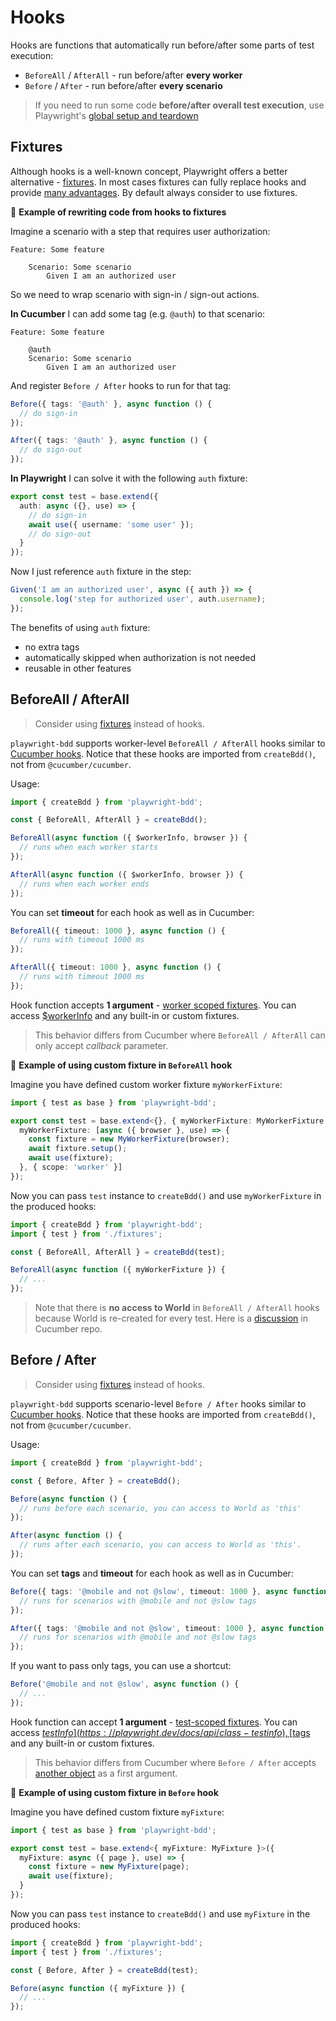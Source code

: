 # Hooks

Hooks are functions that automatically run before/after some parts of test execution:

* `BeforeAll` / `AfterAll` - run before/after **every worker**
* `Before` / `After` - run before/after **every scenario**

> If you need to run some code **before/after overall test execution**, use Playwright's [global setup and teardown](https://playwright.dev/docs/test-global-setup-teardown)

## Fixtures

Although hooks is a well-known concept, Playwright offers a better alternative - [fixtures](https://playwright.dev/docs/test-fixtures#introduction). In most cases fixtures can fully replace hooks and provide [many advantages](https://playwright.dev/docs/test-fixtures#with-fixtures). By default always consider to use fixtures.

🔹 **Example of rewriting code from hooks to fixtures**

Imagine a scenario with a step that requires user authorization:
```feature
Feature: Some feature

    Scenario: Some scenario
        Given I am an authorized user
```
So we need to wrap scenario with sign-in / sign-out actions.

**In Cucumber** I can add some tag (e.g. `@auth`) to that scenario:
```feature
Feature: Some feature

    @auth
    Scenario: Some scenario
        Given I am an authorized user
```
And register `Before / After` hooks to run for that tag:

```ts
Before({ tags: '@auth' }, async function () {
  // do sign-in
});

After({ tags: '@auth' }, async function () {
  // do sign-out
});
```

**In Playwright** I can solve it with the following `auth` fixture:
```ts
export const test = base.extend({
  auth: async ({}, use) => {
    // do sign-in
    await use({ username: 'some user' });
    // do sign-out
  }
});
```
Now I just reference `auth` fixture in the step:
```ts
Given('I am an authorized user', async ({ auth }) => {
  console.log('step for authorized user', auth.username);
});
```

The benefits of using `auth` fixture:
- no extra tags
- automatically skipped when authorization is not needed
- reusable in other features 

## BeforeAll / AfterAll

> Consider using [fixtures](#fixtures) instead of hooks.

`playwright-bdd` supports worker-level `BeforeAll / AfterAll` hooks similar to [Cucumber hooks](https://github.com/cucumber/cucumber-js/blob/main/docs/support_files/hooks.md#beforeall--afterall). Notice that these hooks are imported from `createBdd()`, not from `@cucumber/cucumber`.

Usage:
```ts
import { createBdd } from 'playwright-bdd';

const { BeforeAll, AfterAll } = createBdd();

BeforeAll(async function ({ $workerInfo, browser }) {
  // runs when each worker starts
});

AfterAll(async function ({ $workerInfo, browser }) {
  // runs when each worker ends
});
```

You can set **timeout** for each hook as well as in Cucumber:
```ts
BeforeAll({ timeout: 1000 }, async function () {
  // runs with timeout 1000 ms
});

AfterAll({ timeout: 1000 }, async function () {
  // runs with timeout 1000 ms
});
```

Hook function accepts **1 argument** - [worker scoped fixtures](https://playwright.dev/docs/test-fixtures#worker-scoped-fixtures).
You can access [$workerInfo](https://playwright.dev/docs/api/class-workerinfo) and any built-in or custom fixtures.

> This behavior differs from Cucumber where `BeforeAll / AfterAll` can only accept *callback* parameter.

🔹 **Example of using custom fixture in `BeforeAll` hook**

Imagine you have defined custom worker fixture `myWorkerFixture`:
```ts
import { test as base } from 'playwright-bdd';

export const test = base.extend<{}, { myWorkerFixture: MyWorkerFixture }>({
  myWorkerFixture: [async ({ browser }, use) => {
    const fixture = new MyWorkerFixture(browser);
    await fixture.setup();
    await use(fixture);
  }, { scope: 'worker' }]
});
```

Now you can pass `test` instance to `createBdd()` and use `myWorkerFixture` in the produced hooks:
```ts
import { createBdd } from 'playwright-bdd';
import { test } from './fixtures';

const { BeforeAll, AfterAll } = createBdd(test);

BeforeAll(async function ({ myWorkerFixture }) {
  // ...
});
```

> Note that there is **no access to World** in `BeforeAll / AfterAll` hooks because World is re-created for every test. Here is a [discussion](https://github.com/cucumber/cucumber-js/issues/1393) in Cucumber repo.

## Before / After

> Consider using [fixtures](#fixtures) instead of hooks.

`playwright-bdd` supports scenario-level `Before / After` hooks similar to [Cucumber hooks](https://github.com/cucumber/cucumber-js/blob/main/docs/support_files/hooks.md#hooks). Notice that these hooks are imported from `createBdd()`, not from `@cucumber/cucumber`.

Usage:
```ts
import { createBdd } from 'playwright-bdd';

const { Before, After } = createBdd();

Before(async function () {
  // runs before each scenario, you can access to World as 'this'
});

After(async function () {
  // runs after each scenario, you can access to World as 'this'.
});
```

You can set **tags** and **timeout** for each hook as well as in Cucumber:
```ts
Before({ tags: '@mobile and not @slow', timeout: 1000 }, async function () {
  // runs for scenarios with @mobile and not @slow tags
});

After({ tags: '@mobile and not @slow', timeout: 1000 }, async function () {
  // runs for scenarios with @mobile and not @slow tags
});
```

If you want to pass only tags, you can use a shortcut:
```ts
Before('@mobile and not @slow', async function () {
  // ...
});
```

Hook function can accept **1 argument** - [test-scoped fixtures](https://playwright.dev/docs/test-fixtures#built-in-fixtures).
You can access [$testInfo](https://playwright.dev/docs/api/class-testinfo), [$tags](writing-steps/playwright-style.md#tags) and any built-in or custom fixtures. 

> This behavior differs from Cucumber where `Before / After` accepts [another object](https://github.com/cucumber/cucumber-js/blob/main/docs/support_files/api_reference.md#afteroptions-fn) as a first argument.

🔹 **Example of using custom fixture in `Before` hook**

Imagine you have defined custom fixture `myFixture`:
```ts
import { test as base } from 'playwright-bdd';

export const test = base.extend<{ myFixture: MyFixture }>({
  myFixture: async ({ page }, use) => {
    const fixture = new MyFixture(page);
    await use(fixture);
  }
});
```

Now you can pass `test` instance to `createBdd()` and use `myFixture` in the produced hooks:
```ts
import { createBdd } from 'playwright-bdd';
import { test } from './fixtures';

const { Before, After } = createBdd(test);

Before(async function ({ myFixture }) {
  // ...
});
```
